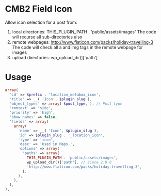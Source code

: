 # CMB2 Field Icon
Allow icon selection for a post from:
1. local directories:  THIS_PLUGIN_PATH . 'public/assets/images'
  The code will recurse all sub-directories also
2. remote webpages:    http://www.flaticon.com/packs/holiday-travelling-3
  The code will check all a and img tags in the remote webpage for images
3. upload directories: wp_upload_dir()['path']


# Usage
```php
array(
  'id' => $prefix . 'location_metabox_icon',
  'title' => __( 'Icon', $plugin_slug ),
  'object_types' => array( $post_type, ), // Post type
  'context' => 'side',
  'priority' => 'high',
  'show_names' => false,
  'fields' => array(        
    array(
      'name' => __( 'Icon', $plugin_slug ),
      'id' => $plugin_slug . '_location_icon',
      'type' => 'icon',
      'desc' => 'Used in Maps.',
      'options' => array(
        'paths' => array( 
          THIS_PLUGIN_PATH . 'public/assets/images',
          wp_upload_dir()['path'], // Since 2.0.0
          'http://www.flaticon.com/packs/holiday-travelling-3',
        ),
      ),
    ),
  ),      
),
```